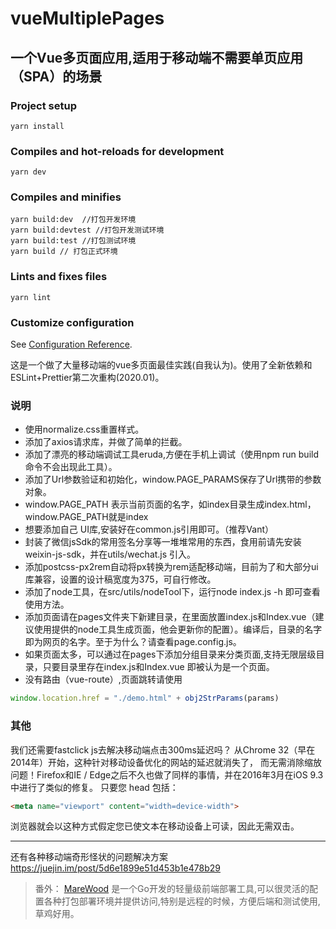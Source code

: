 # vueMultiplePages

## 一个Vue多页面应用,适用于移动端不需要单页应用（SPA）的场景

### Project setup
```
yarn install
```

### Compiles and hot-reloads for development
```
yarn dev
```

### Compiles and minifies
```
yarn build:dev  //打包开发环境
yarn build:devtest //打包开发测试环境
yarn build:test //打包测试环境
yarn build // 打包正式环境
```

### Lints and fixes files
```
yarn lint
```

### Customize configuration
See [Configuration Reference](https://cli.vuejs.org/config/).

这是一个做了大量移动端的vue多页面最佳实践(自我认为)。使用了全新依赖和ESLint+Prettier第二次重构(2020.01)。

### 说明
* 使用normalize.css重置样式。
* 添加了axios请求库，并做了简单的拦截。
* 添加了漂亮的移动端调试工具eruda,方便在手机上调试（使用npm run build命令不会出现此工具）。
* 添加了Url参数验证和初始化，window.PAGE_PARAMS保存了Url携带的参数对象。
* window.PAGE_PATH 表示当前页面的名字，如index目录生成index.html，window.PAGE_PATH就是index
* 想要添加自己 UI库,安装好在common.js引用即可。（推荐Vant）
* 封装了微信jsSdk的常用签名分享等一堆堆常用的东西，食用前请先安装weixin-js-sdk，并在utils/wechat.js 引入。
* 添加postcss-px2rem自动将px转换为rem适配移动端，目前为了和大部分ui库兼容，设置的设计稿宽度为375，可自行修改。
* 添加了node工具，在src/utils/nodeTool下，运行node index.js -h 即可查看使用方法。
* 添加页面请在pages文件夹下新建目录，在里面放置index.js和Index.vue（建议使用提供的node工具生成页面，他会更新你的配置）。编译后，目录的名字即为网页的名字。至于为什么？请查看page.config.js。
* 如果页面太多，可以通过在pages下添加分组目录来分类页面,支持无限层级目录，只要目录里存在index.js和Index.vue 即被认为是一个页面。
* 没有路由（vue-route）,页面跳转请使用
```javascript
window.location.href = "./demo.html" + obj2StrParams(params)
```


### 其他
我们还需要fastclick js去解决移动端点击300ms延迟吗？
从Chrome 32（早在2014年）开始，这种针对移动设备优化的网站的延迟就消失了，
而无需消除缩放问题！Firefox和IE / Edge之后不久也做了同样的事情，并在2016年3月在iOS 9.3中进行了类似的修复。
只要您 head 包括：
```html
<meta name="viewport" content="width=device-width">
```
浏览器就会以这种方式假定您已使文本在移动设备上可读，因此无需双击。

---
还有各种移动端奇形怪状的问题解决方案
https://juejin.im/post/5d6e1899e51d453b1e478b29


> 番外： [MareWood](https://github.com/xusenlin/MareWood) 是一个Go开发的轻量级前端部署工具,可以很灵活的配置各种打包部署环境并提供访问,特别是远程的时候，方便后端和测试使用,草鸡好用。
